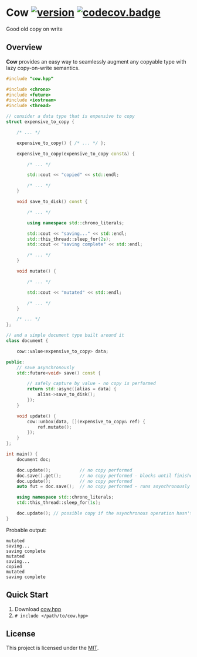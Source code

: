 # Cow [![version]][semver] [![codecov.badge]][codecov.cow]
Good old copy on write

## Overview

**Cow** provides an easy way to seamlessly augment any copyable type with
lazy copy-on-write semantics.


```.cpp
#include "cow.hpp"

#include <chrono>
#include <future>
#include <iostream>
#include <thread>

// consider a data type that is expensive to copy
struct expensive_to_copy {

    /* ... */

    expensive_to_copy() { /* ... */ };

    expensive_to_copy(expensive_to_copy const&) {

        /* ... */

        std::cout << "copied" << std::endl;

        /* ... */
    }

    void save_to_disk() const {

        /* ... */

        using namespace std::chrono_literals;

        std::cout << "saving..." << std::endl;
        std::this_thread::sleep_for(2s);
        std::cout << "saving complete" << std::endl;

        /* ... */
    }

    void mutate() {

        /* ... */

        std::cout << "mutated" << std::endl;

        /* ... */
    }

    /* ... */
};

// and a simple document type built around it
class document {

    cow::value<expensive_to_copy> data;

public:
    // save asynchronously
    std::future<void> save() const {

        // safely capture by value - no copy is performed
        return std::async([alias = data] {
            alias->save_to_disk();
        });
    }

    void update() {
        cow::unbox(data, [](expensive_to_copy& ref) {
            ref.mutate();
        });
    }
};

int main() {
    document doc;

    doc.update();           // no copy performed
    doc.save().get();       // no copy performed - blocks until finished
    doc.update();           // no copy performed
    auto fut = doc.save();  // no copy performed - runs asynchronously

    using namespace std::chrono_literals;
    std::this_thread::sleep_for(1s);

    doc.update(); // possible copy if the asynchronous operation hasn't completed yet
}
```

Probable output:

```
mutated
saving...
saving complete
mutated
saving...
copied
mutated
saving complete
```

## Quick Start

1. Download [cow.hpp][releases]
2. `# include </path/to/cow.hpp>`

## License

This project is licensed under the [MIT][license].

[version]:          https://badge.fury.io/gh/brunocodutra%2Fcow.svg
[semver]:           https://semver.org

[codecov.cow]:      https://codecov.io/gh/brunocodutra/cow
[codecov.badge]:    https://codecov.io/gh/brunocodutra/cow/branch/master/graph/badge.svg

[license]:          https://github.com/brunocodutra/cow/blob/master/LICENSE
[releases]:         https://github.com/brunocodutra/cow/releases
